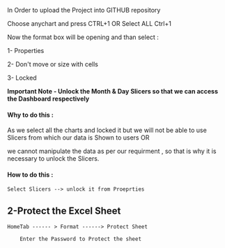 In Order to upload the Project into GITHUB repository

Choose anychart and press CTRL+1 OR Select ALL Ctrl+1

Now the format box will be opening and than select :

  1- Properties

  2- Don't move or size with cells

  3- Locked
  
**Important Note - Unlock the Month & Day Slicers so that we can access the Dashboard respectively**

#### Why to do this :

As we select all the charts and locked it but we will not be able to use Slicers from which our data is Shown to users OR 

we cannot manipulate the data as per our requirment , so that is why it is necessary to unlock the Slicers.

#### How to do this :

    Select Slicers --> unlock it from Proeprties
    
## 2-Protect the Excel Sheet 

    HomeTab ------ > Format ------> Protect Sheet 

        Enter the Password to Protect the sheet 
